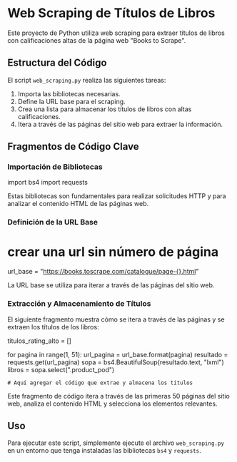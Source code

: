 # Web Scraping de Títulos de Libros

Este proyecto de Python utiliza web scraping para extraer títulos de libros con calificaciones altas de la página web "Books to Scrape".

## Estructura del Código

El script `web_scraping.py` realiza las siguientes tareas:

1. Importa las bibliotecas necesarias.
2. Define la URL base para el scraping.
3. Crea una lista para almacenar los títulos de libros con altas calificaciones.
4. Itera a través de las páginas del sitio web para extraer la información.

## Fragmentos de Código Clave

### Importación de Bibliotecas

import bs4
import requests

Estas bibliotecas son fundamentales para realizar solicitudes HTTP y para analizar el contenido HTML de las páginas web.

### Definición de la URL Base

# crear una url sin número de página
url_base = "https://books.toscrape.com/catalogue/page-{}.html"

La URL base se utiliza para iterar a través de las páginas del sitio web.

### Extracción y Almacenamiento de Títulos

El siguiente fragmento muestra cómo se itera a través de las páginas y se extraen los títulos de los libros:

titulos_rating_alto = []

for pagina in range(1, 51):
    url_pagina = url_base.format(pagina)
    resultado = requests.get(url_pagina)
    sopa = bs4.BeautifulSoup(resultado.text, "lxml")
    libros = sopa.select(".product_pod")

    # Aquí agregar el código que extrae y almacena los títulos

Este fragmento de código itera a través de las primeras 50 páginas del sitio web, analiza el contenido HTML y selecciona los elementos relevantes.

## Uso

Para ejecutar este script, simplemente ejecute el archivo `web_scraping.py` en un entorno que tenga instaladas las bibliotecas `bs4` y `requests`.



